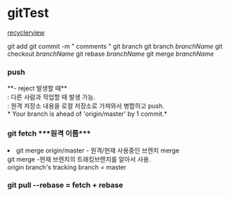 # gitTest

[recyclerview](https://www.youtube.com/watch?v=SD2t75T5RdY)

git add
git commit -m " comments "
git branch
git branch *branchName*
git checkout *branchName*
git rebase *branchName*
git merge *branchName*

<h3>push</h3>
 **- reject 발생할 때**
<div>     : 다른 사람과 작업할 때 발생 가능.</div>
<div>     : 원격 저장소 내용을 로컬 저장소로 가져와서 병합하고 push. </div>
<div>     * Your branch is ahead of 'origin/master' by 1 commit.*</div>

<h3>git fetch ***원격 이름***</h3>
<li>git merge origin/master - 원격/현재 사용중인 브렌치 merge</li>
<div>git merge -현재 브렌치의 트래킹브렌치를 알아서 사용.</div>
<div>origin branch's tracking branch = master </div>

<h3>git pull --rebase = fetch + rebase </h3>
